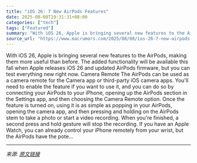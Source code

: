 ```yaml
---
title: "iOS 26: 7 New AirPods Features"
date: 2025-08-08T19:31:31+08:00
categories: ["tech"]
tags: ["Featured"]
summary: "With iOS 26, Apple is bringing several new features to the AirPods, making them more useful than before. The added functionality will be available this fall when Apple releases &zwnj;iOS 26&zwnj; and "
source_url: "https://www.macrumors.com/2025/08/08/ios-26-7-new-airpods-features/"
---
```


With iOS 26, Apple is bringing several new features to the AirPods, making them more useful than before. The added functionality will be available this fall when Apple releases &zwnj;iOS 26&zwnj; and updated AirPods firmware, but you can test everything new right now. Camera Remote The AirPods can be used as a camera remote for the Camera app or third-party iOS camera apps. You'll need to enable the feature if you want to use it, and you can do so by connecting your AirPods to your iPhone, opening up the AirPods section in the Settings app, and then choosing the Camera Remote option. Once the feature is turned on, using it is as simple as popping in your AirPods, opening the camera app, and then pressing and holding on the AirPods stem to take a photo or start a video recording. When you're finished, a second press and hold gesture will stop the recording. If you have an Apple Watch, you can already control your &zwnj;iPhone&zwnj; remotely from your wrist, but the AirPods have the pote...

---

*来源: [原文链接](https://www.macrumors.com/2025/08/08/ios-26-7-new-airpods-features/)*
